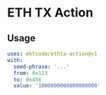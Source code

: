 # ETH TX Action

## Usage

```yaml
uses: mktcode/ethtx-action@v1
with:
  seed-phrase: '...'
  from: 0x123
  to: 0x456
  value: '1000000000000000000'
```
